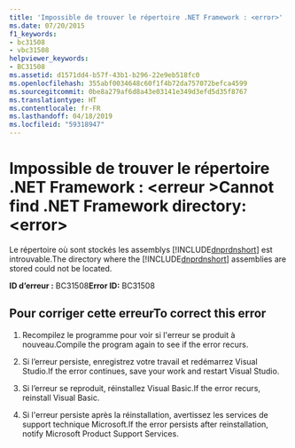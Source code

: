 ```yaml
---
title: 'Impossible de trouver le répertoire .NET Framework : <error>'
ms.date: 07/20/2015
f1_keywords:
- bc31508
- vbc31508
helpviewer_keywords:
- BC31508
ms.assetid: d1571dd4-b57f-43b1-b296-22e9eb518fc0
ms.openlocfilehash: 355abf0034648c60f1f4b72da757072befca4599
ms.sourcegitcommit: 0be8a279af6d8a43e03141e349d3efd5d35f8767
ms.translationtype: HT
ms.contentlocale: fr-FR
ms.lasthandoff: 04/18/2019
ms.locfileid: "59318947"
---
```

# <a name="cannot-find-net-framework-directory-error"></a><span data-ttu-id="e2353-102">Impossible de trouver le répertoire .NET Framework : \<erreur ></span><span class="sxs-lookup"><span data-stu-id="e2353-102">Cannot find .NET Framework directory: \<error></span></span>
<span data-ttu-id="e2353-103">Le répertoire où sont stockés les assemblys [!INCLUDE[dnprdnshort](~/includes/dnprdnshort-md.md)] est introuvable.</span><span class="sxs-lookup"><span data-stu-id="e2353-103">The directory where the [!INCLUDE[dnprdnshort](~/includes/dnprdnshort-md.md)] assemblies are stored could not be located.</span></span>  
  
 <span data-ttu-id="e2353-104">**ID d’erreur :** BC31508</span><span class="sxs-lookup"><span data-stu-id="e2353-104">**Error ID:** BC31508</span></span>  
  
## <a name="to-correct-this-error"></a><span data-ttu-id="e2353-105">Pour corriger cette erreur</span><span class="sxs-lookup"><span data-stu-id="e2353-105">To correct this error</span></span>  
  
1. <span data-ttu-id="e2353-106">Recompilez le programme pour voir si l'erreur se produit à nouveau.</span><span class="sxs-lookup"><span data-stu-id="e2353-106">Compile the program again to see if the error recurs.</span></span>  
  
2. <span data-ttu-id="e2353-107">Si l’erreur persiste, enregistrez votre travail et redémarrez Visual Studio.</span><span class="sxs-lookup"><span data-stu-id="e2353-107">If the error continues, save your work and restart Visual Studio.</span></span>  
  
3. <span data-ttu-id="e2353-108">Si l’erreur se reproduit, réinstallez Visual Basic.</span><span class="sxs-lookup"><span data-stu-id="e2353-108">If the error recurs, reinstall Visual Basic.</span></span>  
  
4. <span data-ttu-id="e2353-109">Si l'erreur persiste après la réinstallation, avertissez les services de support technique Microsoft.</span><span class="sxs-lookup"><span data-stu-id="e2353-109">If the error persists after reinstallation, notify Microsoft Product Support Services.</span></span>  
